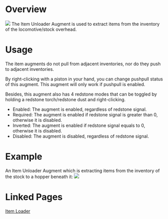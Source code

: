 # Overview
![](immersiverailroading:wiki/images/augments/item_unloader.png)
The Item Unloader Augment is used to extract items from the inventory of the locomotive/stock overhead.

# Usage
The item augments do not pull from adjacent inventories, nor do they push to adjacent inventories.

By right-clicking with a piston in your hand, you can change pushpull status of this augment. This augment will only work if pushpull is enabled.

Besides, this augment also has 4 redstone modes that can be toggled by holding a redstone torch/redstone dust and right-clicking.
* Enabled: The augment is enabled, regardless of redstone signal.
* Required: The augment is enabled if redstone signal is greater than 0, otherwise it is disabled.
* Inverted: The augment is enabled if redstone signal equals to 0, otherwise it is disabled.
* Disabled: The augment is disabled, regardless of redstone signal.

# Example
An Item Unloader Augment which is extracting items from the inventory of the stock to a hopper beneath it:
![](immersiverailroading:wiki/images/augments/item_unloader_example.png)

# Linked Pages
[Item Loader](immersiverailroading:wiki/en_us/augments/augment_item_loader.md)
